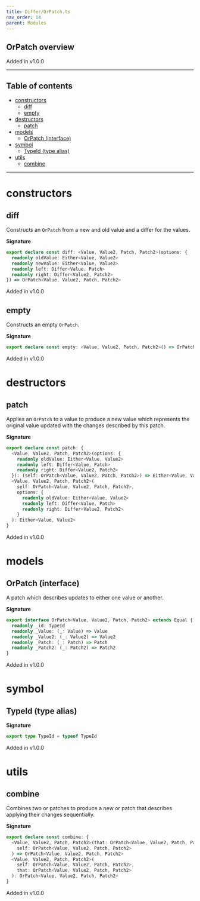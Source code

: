 ```yaml
---
title: Differ/OrPatch.ts
nav_order: 14
parent: Modules
---
```


## OrPatch overview

Added in v1.0.0

---

<h2 class="text-delta">Table of contents</h2>

- [constructors](#constructors)
  - [diff](#diff)
  - [empty](#empty)
- [destructors](#destructors)
  - [patch](#patch)
- [models](#models)
  - [OrPatch (interface)](#orpatch-interface)
- [symbol](#symbol)
  - [TypeId (type alias)](#typeid-type-alias)
- [utils](#utils)
  - [combine](#combine)

---

# constructors

## diff

Constructs an `OrPatch` from a new and old value and a differ for the
values.

**Signature**

```ts
export declare const diff: <Value, Value2, Patch, Patch2>(options: {
  readonly oldValue: Either<Value, Value2>
  readonly newValue: Either<Value, Value2>
  readonly left: Differ<Value, Patch>
  readonly right: Differ<Value2, Patch2>
}) => OrPatch<Value, Value2, Patch, Patch2>
```

Added in v1.0.0

## empty

Constructs an empty `OrPatch`.

**Signature**

```ts
export declare const empty: <Value, Value2, Patch, Patch2>() => OrPatch<Value, Value2, Patch, Patch2>
```

Added in v1.0.0

# destructors

## patch

Applies an `OrPatch` to a value to produce a new value which represents
the original value updated with the changes described by this patch.

**Signature**

```ts
export declare const patch: {
  <Value, Value2, Patch, Patch2>(options: {
    readonly oldValue: Either<Value, Value2>
    readonly left: Differ<Value, Patch>
    readonly right: Differ<Value2, Patch2>
  }): (self: OrPatch<Value, Value2, Patch, Patch2>) => Either<Value, Value2>
  <Value, Value2, Patch, Patch2>(
    self: OrPatch<Value, Value2, Patch, Patch2>,
    options: {
      readonly oldValue: Either<Value, Value2>
      readonly left: Differ<Value, Patch>
      readonly right: Differ<Value2, Patch2>
    }
  ): Either<Value, Value2>
}
```

Added in v1.0.0

# models

## OrPatch (interface)

A patch which describes updates to either one value or another.

**Signature**

```ts
export interface OrPatch<Value, Value2, Patch, Patch2> extends Equal {
  readonly _id: TypeId
  readonly _Value: (_: Value) => Value
  readonly _Value2: (_: Value2) => Value2
  readonly _Patch: (_: Patch) => Patch
  readonly _Patch2: (_: Patch2) => Patch2
}
```

Added in v1.0.0

# symbol

## TypeId (type alias)

**Signature**

```ts
export type TypeId = typeof TypeId
```

Added in v1.0.0

# utils

## combine

Combines two or patches to produce a new or patch that describes applying
their changes sequentially.

**Signature**

```ts
export declare const combine: {
  <Value, Value2, Patch, Patch2>(that: OrPatch<Value, Value2, Patch, Patch2>): (
    self: OrPatch<Value, Value2, Patch, Patch2>
  ) => OrPatch<Value, Value2, Patch, Patch2>
  <Value, Value2, Patch, Patch2>(
    self: OrPatch<Value, Value2, Patch, Patch2>,
    that: OrPatch<Value, Value2, Patch, Patch2>
  ): OrPatch<Value, Value2, Patch, Patch2>
}
```

Added in v1.0.0
